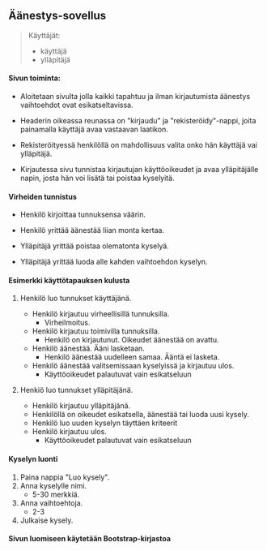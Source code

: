 ## Äänestys-sovellus
>Käyttäjät:
>* käyttäjä
>* ylläpitäjä


#### Sivun toiminta:

* Aloitetaan sivulta jolla kaikki tapahtuu ja ilman kirjautumista
äänestys vaihtoehdot ovat esikatseltavissa.

* Headerin oikeassa reunassa on "kirjaudu" ja "rekisteröidy"-nappi, joita painamalla
käyttäjä avaa vastaavan laatikon.

* Rekisteröityessä henkilöllä on mahdollisuus valita onko hän käyttäjä vai ylläpitäjä.

* Kirjautessa sivu tunnistaa kirjautujan käyttöoikeudet ja avaa ylläpitäjälle
napin, josta hän voi lisätä tai poistaa kyselyitä.


#### Virheiden tunnistus

* Henkilö kirjoittaa tunnuksensa väärin.

* Henkilö yrittää äänestää liian monta kertaa.

* Ylläpitäjä yrittää poistaa olematonta kyselyä.

* Ylläpitäjä yrittää luoda alle kahden vaihtoehdon kyselyn.


#### Esimerkki käyttötapauksen kulusta
1. Henkilö luo tunnukset käyttäjänä.
    * Henkilö kirjautuu virheellisillä tunnuksilla.
        * Virheilmoitus.
    * Henkilö kirjautuu toimivilla tunnuksilla.
        * Henkilö on kirjautunut. Oikeudet äänestää on avattu.
    * Henkilö äänestää. Ääni lasketaan.
        * Henkilö äänestää uudelleen samaa. Ääntä ei lasketa.
    * Henkilö äänestää valitsemissaan kyselyissä ja kirjautuu ulos.
        * Käyttöoikeudet palautuvat vain esikatseluun

2. Henkiö luo tunnukset ylläpitäjänä.
    * Henkilö kirjautuu ylläpitäjänä.
    * Henkilöllä on oikeudet esikatsella, äänestää tai luoda uusi kysely.
    * Henkilö luo uuden kyselyn täyttäen kriteerit
    * Henkilö kirjautuu ulos.
        * Käyttöoikeudet palautuvat vain esikatseluun

#### Kyselyn luonti
1. Paina nappia "Luo kysely".
2. Anna kyselylle nimi.
    * 5-30 merkkiä.
3. Anna vaihtoehtoja.
    * 2-3
4. Julkaise kysely.

#### Sivun luomiseen käytetään Bootstrap-kirjastoa